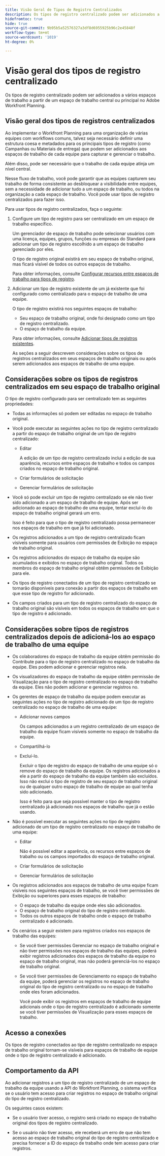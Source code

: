 ```yaml
---
title: Visão Geral de Tipos de Registro Centralizados
description: Os tipos de registro centralizado podem ser adicionados a vários espaços de trabalho a partir de um espaço de trabalho central ou principal no Adobe Workfront Planning.
hidefromtoc: true
hide: true
source-git-commit: 9b95b5a52576327a3df8d6955925b96c2e45848f
workflow-type: tm+mt
source-wordcount: '1019'
ht-degree: 0%

---
```


<!-- add these to the metadata, when making this public: 

feature: Workfront Planning
role: User, Admin
author: Alina
recommendations: noDisplay, noCatalog
-->

# Visão geral dos tipos de registro centralizado

Os tipos de registro centralizado podem ser adicionados a vários espaços de trabalho a partir de um espaço de trabalho central ou principal no Adobe Workfront Planning.

## Visão geral dos tipos de registros centralizados

Ao implementar o Workfront Planning para uma organização de várias equipes com workflows comuns, talvez seja necessário definir uma estrutura coesa e metadados para os principais tipos de registro (como Campanhas ou Materiais de entrega) que podem ser adicionados aos espaços de trabalho de cada equipe para capturar e gerenciar o trabalho.

Além disso, pode ser necessário que o trabalho de cada equipe atinja um nível central.

Nesse fluxo de trabalho, você pode garantir que as equipes capturem seu trabalho de forma consistente ao desbloquear a visibilidade entre equipes, sem a necessidade de adicionar tudo a um espaço de trabalho, ou todos na organização a cada espaço de trabalho. Você pode usar tipos de registro centralizados para fazer isso.

Para usar tipos de registro centralizados, faça o seguinte:

1. Configure um tipo de registro para ser centralizado em um espaço de trabalho específico.

   Um gerenciador de espaço de trabalho pode selecionar usuários com uma licença, equipes, grupos, funções ou empresas do Standard para adicionar um tipo de registro escolhido a um espaço de trabalho gerenciado por eles.

   O tipo de registro original existirá em seu espaço de trabalho original, mas ficará visível de todos os outros espaços de trabalho.

   Para obter informações, consulte [Configurar recursos entre espaços de trabalho para tipos de registro](/help/quicksilver/planning/architecture/configure-record-type-cross-workspace-capabilities.md).
1. Adicionar um tipo de registro existente de um já existente que foi configurado como centralizado para o espaço de trabalho de uma equipe.

   O tipo de registro existirá nos seguintes espaços de trabalho:

   * Seu espaço de trabalho original, onde foi designado como um tipo de registro centralizado.
   * O espaço de trabalho da equipe.

   Para obter informações, consulte [Adicionar tipos de registros existentes](/help/quicksilver/planning/architecture/add-cross-workspace-record-types.md).

   As seções a seguir descrevem considerações sobre os tipos de registros centralizados em seus espaços de trabalho originais ou após serem adicionados aos espaços de trabalho de uma equipe.

## Considerações sobre os tipos de registros centralizados em seu espaço de trabalho original

O tipo de registro configurado para ser centralizado tem as seguintes propriedades:

* Todas as informações só podem ser editadas no espaço de trabalho original.

* Você pode executar as seguintes ações no tipo de registro centralizado a partir do espaço de trabalho original de um tipo de registro centralizado:

   * Editar

     A edição de um tipo de registro centralizado inclui a edição de sua aparência, recursos entre espaços de trabalho e todos os campos criados no espaço de trabalho original.
   * Criar formulários de solicitação
   * Gerenciar formulários de solicitação

* Você só pode excluir um tipo de registro centralizado se ele não tiver sido adicionado a um espaço de trabalho de equipe. Após ser adicionado ao espaço de trabalho de uma equipe, tentar excluí-lo do espaço de trabalho original gerará um erro.

  Isso é feito para que o tipo de registro centralizado possa permanecer nos espaços de trabalho em que já foi adicionado.
* Os registros adicionados a um tipo de registro centralizado ficam visíveis somente para usuários com permissões de Exibição no espaço de trabalho original.
* Os registros adicionados do espaço de trabalho da equipe são acumulados e exibidos no espaço de trabalho original. Todos os membros do espaço de trabalho original obtêm permissões de Exibição para ele.

* Os tipos de registro conectados de um tipo de registro centralizado se tornarão disponíveis para conexão a partir dos espaços de trabalho em que esse tipo de registro for adicionado.

* Os campos criados para um tipo de registro centralizado do espaço de trabalho original são visíveis em todos os espaços de trabalho em que o tipo de registro é adicionado.

## Considerações sobre tipos de registros centralizados depois de adicioná-los ao espaço de trabalho de uma equipe

* Os colaboradores do espaço de trabalho da equipe obtêm permissão do Contribute para o tipo de registro centralizado no espaço de trabalho da equipe. Eles podem adicionar e gerenciar registros nela.

* Os visualizadores do espaço de trabalho da equipe obtêm permissão de Visualização para o tipo de registro centralizado no espaço de trabalho da equipe. Eles não podem adicionar e gerenciar registros no.

* Os gerentes de espaço de trabalho da equipe podem executar as seguintes ações no tipo de registro adicionado de um tipo de registro centralizado no espaço de trabalho de uma equipe:

   * Adicionar novos campos

     Os campos adicionados a um registro centralizado de um espaço de trabalho da equipe ficam visíveis somente no espaço de trabalho da equipe.
   * Compartilhá-lo
   * Excluí-lo.

     Excluir o tipo de registro do espaço de trabalho de uma equipe só o remove do espaço de trabalho da equipe. Os registros adicionados a ele a partir do espaço de trabalho da equipe também são excluídos. Isso não exclui o tipo de registro de seu espaço de trabalho original ou de qualquer outro espaço de trabalho de equipe ao qual tenha sido adicionado.

     Isso é feito para que seja possível manter o tipo de registro centralizado já adicionado nos espaços de trabalho que já o estão usando.

* Não é possível executar as seguintes ações no tipo de registro adicionado de um tipo de registro centralizado no espaço de trabalho de uma equipe:

   * Editar

     Não é possível editar a aparência, os recursos entre espaços de trabalho ou os campos importados do espaço de trabalho original.
   * Criar formulários de solicitação
   * Gerenciar formulários de solicitação

* Os registros adicionados aos espaços de trabalho de uma equipe ficam visíveis nos seguintes espaços de trabalho, se você tiver permissões de Exibição ou superiores para esses espaços de trabalho:

   * O espaço de trabalho da equipe onde eles são adicionados.
   * O espaço de trabalho original do tipo de registro centralizado.
   * Todos os outros espaços de trabalho onde o espaço de trabalho centralizado é adicionado.

* Os cenários a seguir existem para registros criados nos espaços de trabalho das equipes:

   * Se você tiver permissões Gerenciar no espaço de trabalho original e não tiver permissões nos espaços de trabalho das equipes, poderá exibir registros adicionados dos espaços de trabalho da equipe no espaço de trabalho original, mas não poderá gerenciá-los no espaço de trabalho original.
   * Se você tiver permissões de Gerenciamento no espaço de trabalho da equipe, poderá gerenciar os registros no espaço de trabalho original do tipo de registro centralizado ou no espaço de trabalho onde eles foram adicionados.

     Você pode exibir os registros em espaços de trabalho de equipe adicionais onde o tipo de registro centralizado é adicionado somente se você tiver permissões de Visualização para esses espaços de trabalho.

## Acesso a conexões

Os tipos de registro conectados ao tipo de registro centralizado no espaço de trabalho original tornam-se visíveis para espaços de trabalho de equipe onde o tipo de registro centralizado é adicionado.

## Comportamento da API

Ao adicionar registros a um tipo de registro centralizado de um espaço de trabalho da equipe usando a API do Workfront Planning, o sistema verifica se o usuário tem acesso para criar registros no espaço de trabalho original do tipo de registro centralizado.

Os seguintes casos existem:

* Se o usuário tiver acesso, o registro será criado no espaço de trabalho original dos tipos de registro centralizado.

* Se o usuário não tiver acesso, ele receberá um erro de que não tem acesso ao espaço de trabalho original do tipo de registro centralizado e precisa fornecer a ID do espaço de trabalho onde tem acesso para criar registros.